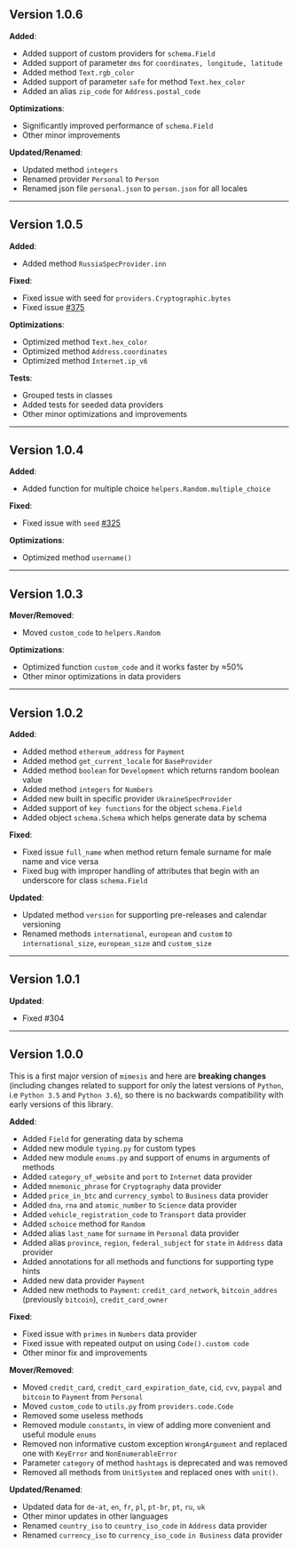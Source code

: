 ## Version 1.0.6

**Added**:
- Added support of custom providers for `schema.Field`
- Added support of parameter `dms` for `coordinates, longitude, latitude`
- Added method `Text.rgb_color`
- Added support of parameter `safe` for method `Text.hex_color`
- Added an alias `zip_code` for `Address.postal_code`

**Optimizations**:
- Significantly improved performance of `schema.Field`
- Other minor improvements

**Updated/Renamed**:
- Updated method `integers`
- Renamed provider `Personal` to `Person`
- Renamed json file `personal.json` to `person.json` for all locales


---

## Version 1.0.5

**Added**:
- Added method `RussiaSpecProvider.inn`

**Fixed**:
- Fixed issue with seed for `providers.Cryptographic.bytes`
- Fixed issue [#375](https://github.com/lk-geimfari/mimesis/issues/375)

**Optimizations**:
- Optimized method `Text.hex_color`
- Optimized method `Address.coordinates`
- Optimized method `Internet.ip_v6`

**Tests**:
- Grouped tests in classes
- Added tests for seeded data providers
- Other minor optimizations and improvements

---

## Version 1.0.4

**Added**:
- Added function for multiple choice  `helpers.Random.multiple_choice`

**Fixed**:
- Fixed issue with `seed` [#325](https://github.com/lk-geimfari/mimesis/issues/325)


**Optimizations**:
- Optimized method `username()`

---

## Version 1.0.3

**Mover/Removed**:
- Moved `custom_code` to `helpers.Random`

**Optimizations**:
- Optimized function `custom_code` and it works faster by ≈50%
- Other minor optimizations in data providers

---

## Version 1.0.2

**Added**:
- Added method `ethereum_address` for `Payment`
- Added method `get_current_locale` for `BaseProvider`
- Added method `boolean` for `Development` which returns random boolean value
- Added method `integers` for `Numbers`
- Added new built in specific provider `UkraineSpecProvider`
- Added support of `key functions` for the object `schema.Field`
- Added object `schema.Schema` which helps generate data by schema

**Fixed**:
- Fixed issue `full_name` when method return female surname for male name and vice versa
- Fixed bug with improper handling of attributes that begin with an underscore for class `schema.Field`

**Updated**:
- Updated method `version` for supporting pre-releases and calendar versioning
- Renamed methods `international`, `european` and `custom` to `international_size`, `european_size` and `custom_size`

---

## Version 1.0.1

**Updated**:
- Fixed #304

---

## Version 1.0.0

This is a first major version of `mimesis` and here are **breaking changes** (including changes related to support for only the latest versions of `Python`, i.e `Python 3.5` and `Python 3.6`), so there is no backwards compatibility with early versions of this library.

**Added**:
- Added `Field` for generating data by schema
- Added new module `typing.py` for custom types
- Added new module `enums.py` and support of enums in arguments of methods
- Added `category_of_website` and `port` to `Internet` data provider
- Added `mnemonic_phrase` for `Cryptography` data provider
- Added `price_in_btc` and `currency_symbol` to `Business` data provider
- Added `dna`, `rna` and `atomic_number` to `Science` data provider
- Added `vehicle_registration_code` to `Transport` data provider
- Added `schoice` method for `Random`
- Added alias `last_name` for `surname` in `Personal` data provider
- Added alias `province`, `region`, `federal_subject` for `state` in `Address` data provider
- Added annotations for all methods and functions for supporting type hints
- Added new data provider `Payment`
- Added new methods to `Payment`: `credit_card_network`, `bitcoin_addres` (previously `bitcoin`), `credit_card_owner`

**Fixed**:
- Fixed issue with `primes` in `Numbers` data provider
- Fixed issue with repeated output on using `Code().custom code`
- Other minor fix and improvements


**Mover/Removed**:
- Moved `credit_card`, `credit_card_expiration_date`, `cid`, `cvv`, `paypal` and `bitcoin` to `Payment` from `Personal`
- Moved `custom_code` to `utils.py` from `providers.code.Code`
- Removed some useless methods
- Removed module `constants`, in view of adding more convenient and useful module `enums`
- Removed non informative custom exception `WrongArgument` and replaced one with `KeyError` and `NonEnumerableError`
- Parameter `category` of method `hashtags` is deprecated and was removed
- Removed all methods from `UnitSystem` and replaced ones with `unit()`.

**Updated/Renamed**:
- Updated data for `de-at`, `en`, `fr`, `pl`, `pt-br`, `pt`, `ru`, `uk`
- Other minor updates in other languages
- Renamed `country_iso` to `country_iso_code` in `Address` data provider
- Renamed `currency_iso` to `currency_iso_code` `in Business` data provider
